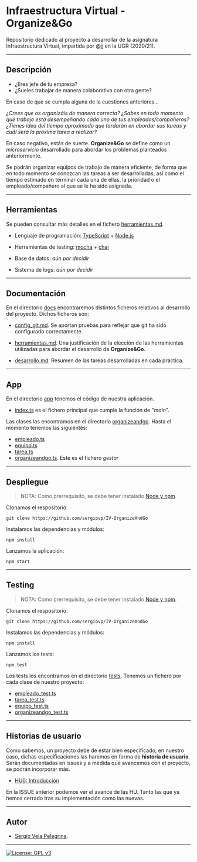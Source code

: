 # Infraestructura Virtual - Organize&Go

Repositorio dedicado al proyecto a desarrollar de la asignatura Infraestructura Virtual, impartida por @jj en la UGR (2020/21).

---

## Descripción

+ ¿Eres jefe de tu empresa?
+ ¿Sueles trabajar de manera colaborativa con otra gente?

En caso de que se cumpla alguna de la cuestiones anteriores... 

*¿Crees que os organizáis de manera correcta? ¿Sabes en todo momento qué trabajo está desempeñando cada uno de tus empleados/compañeros? ¿Tienes idea del tiempo aproximado que tardarán en abordar sus tareas y cuál será la próxima tarea a realizar?*

En caso negativo, estás de suerte. **Organize&Go** se define como un *microservicio* desarrollado para abordar los problemas planteados anteriormente.

Se podrán organizar equipos de trabajo de manera eficiente, de forma que en todo momento se conozcan las tareas a ser desarrolladas, así como el tiempo estimado en terminar cada una de ellas, la prioridad o el empleado/compañero al que se le ha sido asignada.

---

## Herramientas

Se pueden consultar más detalles en el fichero [herramientas.md](https://github.com/sergiovp/IV-OrganizeAndGo/blob/master/docs/herramientas.md).

+ Lenguaje de programación: [TypeScript](https://www.typescriptlang.org) + [Node.js](https://www.google.com/url?sa=t&rct=j&q=&esrc=s&source=web&cd=&cad=rja&uact=8&ved=2ahUKEwipxL7ioJbsAhVp8-AKHU4MCqMQFjAAegQIAhAC&url=https%3A%2F%2Fnodejs.org%2Fes%2F&usg=AOvVaw0ExrfV3usJ0jiF4UKHq0z3)

+ Herramientas de testing: [mocha](https://mochajs.org) + [chai](https://www.chaijs.com)

+ Base de datos: *aún por decidir*

+ Sistema de logs: *aún por decidir*

---

## Documentación

En el directorio [docs](https://github.com/sergiovp/IV-OrganizeAndGo/tree/master/docs) encontraremos distintos ficheros relativos al desarrollo del proyecto. Dichos ficheros son:

+ [config_git.md](https://github.com/sergiovp/IV-OrganizeAndGo/blob/master/docs/config_git.md). Se aportan pruebas para reflejar que git ha sido configurado correctamente.

+ [herramientas.md](https://github.com/sergiovp/IV-OrganizeAndGo/blob/master/docs/herramientas.md). Una justificación de la elección de las herramientas utilizadas para abordar el desarrollo de **Organize&Go**.

+ [desarrollo.md](https://github.com/sergiovp/IV-OrganizeAndGo/blob/master/docs/desarrollo.md). Resumen de las tareas desarrolladas en cada práctica.

---

## App

En el directorio [app](https://github.com/sergiovp/IV-OrganizeAndGo/tree/master/app/) tenemos el código de nuestra aplicación.

+ [index.ts](https://github.com/sergiovp/IV-OrganizeAndGo/blob/master/app/index.ts) es el fichero principal que cumple la función de "*main*".

Las clases las encontramos en el directorio [organizeandgo](https://github.com/sergiovp/IV-OrganizeAndGo/tree/master/app/organizeandgo). Hasta el momento tenemos las siguientes:

+ [empleado.ts](https://github.com/sergiovp/IV-OrganizeAndGo/blob/master/app/organizeandgo/empleado.ts)
+ [equipo.ts](https://github.com/sergiovp/IV-OrganizeAndGo/blob/master/app/organizeandgo/equipo.ts)
+ [tarea.ts](https://github.com/sergiovp/IV-OrganizeAndGo/blob/master/app/organizeandgo/tarea.ts)
+ [organizeandgo.ts](https://github.com/sergiovp/IV-OrganizeAndGo/blob/master/app/organizeandgo/organizeandgo.ts). Este es el fichero *gestor*

---

## Despliegue

> NOTA: Como prerrequisito, se debe tener instalado [Node y npm](https://nodejs.org/es/download/).

Clonamos el respositorio:
~~~
git clone https://github.com/sergiovp/IV-OrganizeAndGo
~~~

Instalamos las dependencias y módulos:
~~~
npm install
~~~

Lanzamos la aplicación:
~~~
npm start
~~~

---

## Testing

> NOTA: Como prerrequisito, se debe tener instalado [Node y npm](https://nodejs.org/es/download/).

Clonamos el respositorio:
~~~
git clone https://github.com/sergiovp/IV-OrganizeAndGo
~~~

Instalamos las dependencias y módulos:
~~~
npm install
~~~

Lanzamos los tests:
~~~
npm test
~~~

Los tests los encontramos en el directorio [tests](https://github.com/sergiovp/IV-OrganizeAndGo/tree/master/tests).
Tenemos un fichero por cada clase de nuestro proyecto:

+ [empleado_test.ts](https://github.com/sergiovp/IV-OrganizeAndGo/blob/master/tests/empleado_test.ts)
+ [tarea_test.ts](https://github.com/sergiovp/IV-OrganizeAndGo/blob/master/tests/tarea_test.ts)
+ [equipo_test.ts](https://github.com/sergiovp/IV-OrganizeAndGo/blob/master/tests/equipo_test.ts)
+ [organizeandgo_test.ts](https://github.com/sergiovp/IV-OrganizeAndGo/blob/master/tests/organizeandgo_test.ts)

---

## Historias de usuario

Como sabemos, un proyecto debe de estar bien especificado, en nuestro caso, dichas especificaciones las haremos en forma de **historia de usuario**. Serán documentadas en issues y a medida que avancemos con el proyecto, se podrán incorporar más.

+ [HU0: Introducción](https://github.com/sergiovp/IV-OrganizeAndGo/issues/5)

En la ISSUE anterior podemos ver el avance de las HU. Tanto las que ya hemos cerrado tras su implementación como las nuevas.

---

## Autor

+ [Sergio Vela Pelegrina](https://github.com/sergiovp).

---

[![License: GPL v3](https://img.shields.io/badge/License-GPLv3-blue.svg)](https://www.gnu.org/licenses/gpl-3.0)

